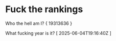 # Fuck the rankings

Who the hell am I?
{ 19313636 }

What fucking year is it?
[ 2025-06-04T19:16:40Z ]
